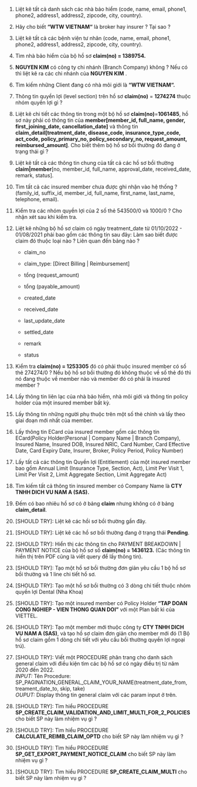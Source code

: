 
1. Liệt kê tất cả danh sách các nhà bảo hiểm (code, name, email, phone1, phone2, address1, address2, zipcode, city, country).
    
2. Hãy cho biết **“WTW VIETNAM“** là broker hay insurer ? Tại sao ?
    
3. Liệt kê tất cả các bệnh viện tư nhân (code, name, email, phone1, phone2, address1, address2, zipcode, city, country).
    
4. Tìm nhà bảo hiểm của bộ hồ sơ **claim(no) = 1389754.**
    
5. **NGUYEN KIM** có công ty chi nhánh (Branch Company) không ? Nếu có thì liệt kê ra các chi nhánh của **NGUYEN KIM** .
    
6. Tìm kiếm những Client đang có nhà môi giới là **“WTW VIETNAM“.**
    
7. Thông tin quyền lợi (level section) trên hồ sơ **claim(no)** = **1274274** thuộc nhóm quyền lợi gì ?
    
8. Liệt kê chi tiết các thông tin trong một bộ hồ sơ **claim(no)**=**1061485**, hồ sơ này phải có thông tin của **member[**member_id, full_name, gender, first_joining_date, cancellation_date**]** và thông tin **claim_detail[**treatment_date, disease_code, insurance_type_code, act_code, policy_primary_no, policy_secondary_no, request_amount, reimbursed_amount**]**. Cho biết thêm bộ hồ sơ bồi thường đó đang ở trạng thái gì ?
    
9. Liệt kê tất cả các thông tin chung của tất cả các hồ sơ bồi thường **claim|member**[no, member_id, full_name, approval_date, received_date, remark, status].
    
10. Tìm tất cả các insured member chưa được ghi nhận vào hệ thống ? (family_id, suffix_id, member_id, full_name, first_name, last_name, telephone, email).
    
11. Kiểm tra các nhóm quyền lợi của 2 số thẻ 543500/0 và 1000/0 ? Cho nhận xét sau khi kiểm tra.
    
12. Liệt kê những bộ hồ sơ claim có ngày treatment_date từ 01/10/2022 - 01/08/2021 phải bao gồm các thông tin sau đây:
    Làm sao biết được claim đó thuộc loại nào ? Liên quan đến bảng nào ?
    - claim_no
        
    - claim_type: [Direct Billing | Reimbursement]
        
    - tổng (request_amount)
        
    - tổng (payable_amount)
        
    - created_date
        
    - received_date
        
    - last_update_date
        
    - settled_date
        
    - remark
        
    - status
        
13. Kiểm tra **claim(no) = 1253305** đó có phải thuộc insured member có số thẻ 274274/0 ? Nếu bộ hồ sơ bồi thường đó không thuộc về số thẻ đó thì nó đang thuộc về member nào và member đó có phải là insured member ?
    
14. Lấy thông tin liên lạc của nhà bảo hiểm, nhà môi giới và thông tin policy holder của một insured member bất kỳ.
    
15. Lấy thông tin những người phụ thuộc trên một số thẻ chính và lấy theo giai đoạn mới nhất của member.
16. Lấy thông tin ECard của insured member gồm các thông tin ECard(Policy Holder(Personal | Company Name | Branch Company), Insured Name, Insured DOB, Insured NRIC, Card Number, Card Effective Date, Card Expiry Date, Insurer, Broker, Policy Period, Policy Number)
    
17. Lấy tất cả các thông tin Quyền lợi (Entitlement) của một insured member bao gồm Annual Limit (Insurance Type, Section, Act), Limit Per Visit 1, Limit Per Visit 2, Limit Aggregate Section, Limit Aggregate Act)
    
18. Tìm kiếm tất cả thông tin insured member có Company Name là **CTY TNHH DICH VU NAM A (SAS).**
    
19. Đếm có bao nhiêu hồ sơ có ở bảng **claim** nhưng không có ở bảng **claim_detail**.
    
20. [SHOULD TRY]: Liệt kê các hồi sơ bồi thường gần đây.
    
21. [SHOULD TRY]: Liệt kê các hồ sơ bồi thường đang ở trạng thái **Pending**.
    
22. [SHOULD TRY]: Hiển thị các thông tin cho PAYMENT BREAKDOWN | PAYMENT NOTICE của bộ hồ sơ số **claim(no) = 1436123.** (Các thông tin hiển thị trên PDF cũng là viết query để lấy thông tin).

1. [SHOULD TRY]: Tạo một hồ sơ bồi thường đơn giản yêu cầu 1 bộ hồ sơ bồi thường và 1 line chi tiết hồ sơ.
    
24. [SHOULD TRY]: Tạo một hồ sơ bồi thường có 3 dòng chi tiết thuộc nhóm quyền lợi Dental (Nha Khoa)
    
25. [SHOULD TRY]: Tạo một insured member có Policy Holder **“TAP DOAN CONG NGHIEP - VIEN THONG QUAN DOI”** với một Plan bất kì của VIETTEL.
    
26. [SHOULD TRY]: Tạo một member mới thuộc công ty **CTY TNHH DICH VU NAM A (SAS)**, và tạo hồ sơ claim đơn giản cho member mới đó (1 Bộ hồ sơ claim gồm 1 dòng chi tiết với yêu cầu bồi thường quyền lợi ngoại trú).
    
27. [SHOULD TRY]: Viết một PROCEDURE phân trang cho danh sách general claim với điều kiện tìm các bộ hồ sơ có ngày điều trị từ năm 2020 đến 2022.  
    _INPUT:_ Tên Procedure: SP_PAGINATION_GENERAL_CLAIM_YOUR_NAME(treatment_date_from, treament_date_to, skip, take)  
    _OUPUT:_ Display thông tin general claim với các param input ở trên.
    
28. [SHOULD TRY]: Tìm hiểu PROCEDURE **SP_CREATE_CLAIM_VALIDATION_AND_LIMIT_MULTI_FOR_2_POLICIES** cho biết SP này làm nhiệm vụ gì ?
    
29. [SHOULD TRY]: Tìm hiểu PROCEDURE **CALCULATE_REIMB_CLAIM_OPTD** cho biết SP này làm nhiệm vụ gì ?
    
30. [SHOULD TRY]: Tìm hiểu PROCEDURE **SP_GET_EXPORT_PAYMENT_NOTICE_CLAIM** cho biết SP này làm nhiệm vụ gì ?
    
31. [SHOULD TRY]: Tìm hiểu PROCEDURE **SP_CREATE_CLAIM_MULTI** cho biết SP này làm nhiệm vụ gì ?